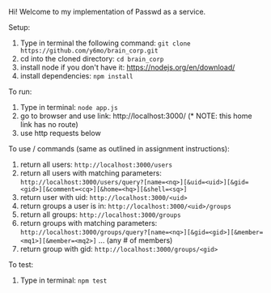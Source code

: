 Hi! Welcome to my implementation of Passwd as a service. 

Setup: 
1. Type in terminal the following command: `git clone https://github.com/y6mo/brain_corp.git`
2. cd into the cloned directory: `cd brain_corp`
3. install node if you don't have it: https://nodejs.org/en/download/
4. install dependencies: `npm install`

To run:
1. Type in terminal: `node app.js`
2. go to browser and use link: http://localhost:3000/ (* NOTE: this home link has no route)
3. use http requests below

To use / commands (same as outlined in assignment instructions):
1. return all users: 
   `http://localhost:3000/users` 
2. return all users with matching parameters: 
   `http://localhost:3000/users/query?[name=<nq>][&uid=<uid>][&gid=<gid>][&comment=<cq>][&home=<hq>][&shell=<sq>]`
3. return user with uid: 
   `http://localhost:3000/<uid>`
4. return groups a user is in: 
   `http://localhost:3000/<uid>/groups`
5. return all groups:
   `http://localhost:3000/groups`
6. return groups with matching parameters:
   `http://localhost:3000/groups/query?[name=<nq>][&gid=<gid>][&member=<mq1>][&member=<mq2>]` ... (any # of members)
7. return group with gid:
   `http://localhost:3000/groups/<gid>`
   
To test: 
1. Type in terminal: `npm test`
   
   


